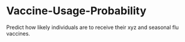 # Vaccine-Usage-Probability
Predict how likely individuals are to receive their xyz and seasonal flu vaccines.

